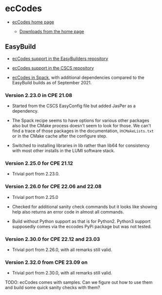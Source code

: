 # ecCodes

  * [ecCodes home page](https://confluence.ecmwf.int/display/ECC/ecCodes+Home)

      * [Downloads from the home page](https://confluence.ecmwf.int/display/ECC/Releases)


## EasyBuild

  * [ecCodes support in the EasyBuilders repository](https://github.com/easybuilders/easybuild-easyconfigs/tree/main/easybuild/easyconfigs/e/ecCodes)

  * [ecCodes support in the CSCS repository](https://github.com/eth-cscs/production/tree/master/easybuild/easyconfigs/e/ecCodes)

  * [ecCodes in Spack](https://github.com/spack/spack/tree/develop/var/spack/repos/builtin/packages/eccodes),
    with additional dependencies compared to the EasyBuild builds as of September 2021.


### Version 2.23.0 in CPE 21.08

  * Started from the CSCS EasyConfig file but added JasPer as a dependency.

  * The Spack recipe seems to have options for various other packages also
    but the CMake process doesn't seem to look for those. We can't find a trace
    of those packages in the documentation, in``CMakeLists.txt`` or in the CMake
    cache after the configure step.

  * Switched to installing libraries in lib rather than lib64 for consistency with
    most other installs in the LUMI software stack.

    
### Version 2.25.0 for CPE 21.12

  * Trivial port from 2.23.0.


### Version 2.26.0 for CPE 22.06 and 22.08

  * Trivial port from 2.25.0
  
  * Checked for additional sanity check commands but it looks like showing help also
    returns an error code in almost all commands.
    
  * Build without Python support as that is for Python2. Python3 support supposedly
    comes via the eccodes PyPi package but was not tested.


### Version 2.30.0 for CPE 22.12 and 23.03

  * Trivial port from 2.26.0, with all remarks still valid.


### Version 2.32.0 from CPE 23.09 on

  * Trivial port from 2.30.0, with all remarks still valid.



TODO: ecCodes comes with samples. Can we figure out how to use them and build some quick
sanity checks with them?



